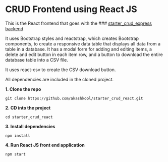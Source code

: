 # CRUD Frontend using React JS

This is the React frontend that goes with the ### <a name="starter_crud_express backend" href="https://github.com/akashkool/starter_crud_express">starter_crud_express backend</a>

It uses Bootstrap styles and reactstrap, which creates Bootstrap components, to create a responsive data table that displays all data from a table in a database. It has a modal form for adding and editing items, a delete and edit button in each item row, and a button to download the entire database table into a CSV file.

It uses react-csv to create the CSV download button.

All dependencies are included in the cloned project.

**1. Clone the repo**

```
git clone https://github.com/akashkool/starter_crud_react.git
```

**2. CD into the project**

```
cd starter_crud_react
```

**3. Install dependencies**

```
npm install
```

**4. Run React JS front end application**

```
npm start
```



